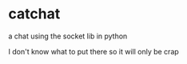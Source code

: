 # catchat
a chat using the socket lib in python

I don't know what to put there so it will only be crap
